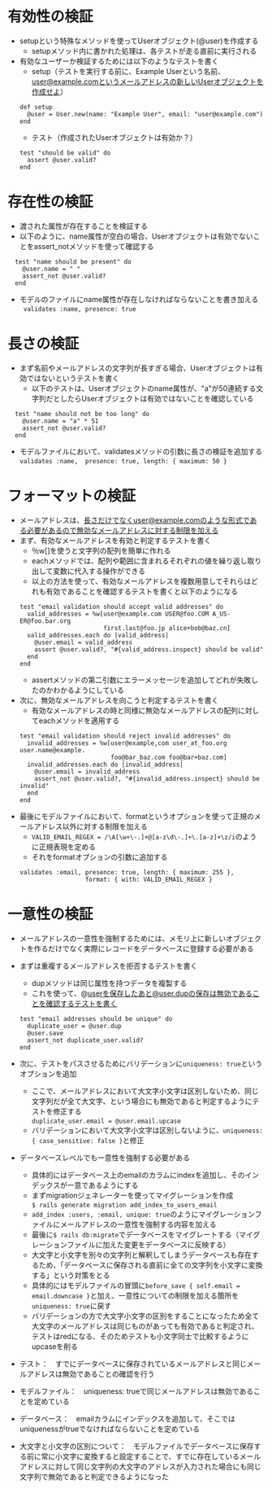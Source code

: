 # 有効性の検証
- setupという特殊なメソッドを使ってUserオブジェクト(@user)を作成する
  - setupメソッド内に書かれた処理は、各テストが走る直前に実行される
- 有効なユーザーか検証するためには以下のようなテストを書く
  - setup（テストを実行する前に、Example Userという名前、user@example.comというメールアドレスの新しいUserオブジェクトを作成せよ）
  ```
  def setup
    @user = User.new(name: "Example User", email: "user@example.com")
  end
  ```
  - テスト（作成されたUserオブジェクトは有効か？）
  ```
  test "should be valid" do
    assert @user.valid?
  end
  ```
# 存在性の検証
- 渡された属性が存在することを検証する
- 以下のように、name属性が空白の場合、Userオブジェクトは有効でないことをassert_notメソッドを使って確認する
```
  test "name should be present" do
    @user.name = " "
    assert_not @user.valid?
  end
  ```
- モデルのファイルにname属性が存在しなければならないことを書き加える  
 ``` validates :name, presence: true```
# 長さの検証
- まず名前やメールアドレスの文字列が長すぎる場合、Userオブジェクトは有効ではないというテストを書く
  - 以下のテストは、Userオブジェクトのname属性が、"a"が50連続する文字列だとしたらUserオブジェクトは有効ではないことを確認している
```
  test "name should not be too long" do
    @user.name = "a" * 51
    assert_not @user.valid?
  end
  ```
- モデルファイルにおいて、validatesメソッドの引数に長さの検証を追加する  
 ```validates :name,  presence: true, length: { maximum: 50 }```

# フォーマットの検証
- メールアドレスは、長さだけでなくuser@example.comのような形式である必要があるので無効なメールアドレスに対する制限を加える
- まず、有効なメールアドレスを有効と判定するテストを書く
  - ％w[]を使うと文字列の配列を簡単に作れる
  - eachメソッドでは、配列や範囲に含まれるそれぞれの値を繰り返し取り出して変数に代入する操作ができる
  - 以上の方法を使って、有効なメールアドレスを複数用意してそれらはどれも有効であることを確認するテストを書くと以下のようになる  
  ```
  test "email validation should accept valid addresses" do
    valid_addresses = %w[user@example.com USER@foo.COM A_US-ER@foo.bar.org
                         first.last@foo.jp alice+bob@baz.cn]
    valid_addresses.each do |valid_address|
      @user.email = valid_address
      assert @user.valid?, "#{valid_address.inspect} should be valid"
    end
  end
  ```
  - assertメソッドの第二引数にエラーメッセージを追加してどれが失敗したのかわかるようにしている
- 次に、無効なメールアドレスを向こうと判定するテストを書く
  - 有効なメールアドレスの時と同様に無効なメールアドレスの配列に対してeachメソッドを適用する
  ```
  test "email validation should reject invalid addresses" do
    invalid_addresses = %w[user@example,com user_at_foo.org user.name@example.
                           foo@bar_baz.com foo@bar+baz.com]
    invalid_addresses.each do |invalid_address|
      @user.email = invalid_address
      assert_not @user.valid?, "#{invalid_address.inspect} should be invalid"
    end
  end
  ```
- 最後にモデルファイルにおいて、formatというオプションを使って正規のメールアドレス以外に対する制限を加える
  - ```VALID_EMAIL_REGEX = /\A[\w+\-.]+@[a-z\d\-.]+\.[a-z]+\z/i```のように正規表現を定める
  - それをformatオプションの引数に追加する
  ```
  validates :email, presence: true, length: { maximum: 255 },
                    format: { with: VALID_EMAIL_REGEX }
  ```
# 一意性の検証
- メールアドレスの一意性を強制するためには、メモリ上に新しいオブジェクトを作るだけでなく実際にレコードをデータベースに登録する必要がある
- まずは重複するメールアドレスを拒否するテストを書く
  - dupメソッドは同じ属性を持つデータを複製する
  - これを使って、@userを保存したあと@user.dupの保存は無効であることを確認するテストを書く  
  ```
  test "email addresses should be unique" do
    duplicate_user = @user.dup
    @user.save
    assert_not duplicate_user.valid?
  end
  ```
- 次に、テストをパスさせるためにバリデーションに```uniqueness: true```というオプションを追加
  - ここで、メールアドレスにおいて大文字小文字は区別しないため、同じ文字列だが全て大文字、という場合にも無効であると判定するようにテストを修正する  
  ```duplicate_user.email = @user.email.upcase```
  - バリデーションにおいて大文字小文字は区別しないように、```uniqueness: { case_sensitive: false }```と修正
- データベースレベルでも一意性を強制する必要がある
  - 具体的にはデータベース上のemailのカラムにindexを追加し、そのインデックスが一意であるようにする
  - まずmigrationジェネレーターを使ってマイグレーションを作成  
  ```$ rails generate migration add_index_to_users_email```
  - ```add_index :users, :email, unique: true```のようにマイグレーションファイルにメールアドレスの一意性を強制する内容を加える
  - 最後に```$ rails db:migrate```でデータベースをマイグレートする（マイグレーションファイルに加えた変更をデータベースに反映する）
  - 大文字と小文字を別々の文字列と解釈してしまうデータベースも存在するため、「データベースに保存される直前に全ての文字列を小文字に変換する」という対策をとる
  - 具体的にはモデルファイルの冒頭に```before_save { self.email = email.downcase }```と加え、一意性についての制限を加える箇所を```uniqueness: true```に戻す
  - バリデーションの方で大文字小文字の区別をすることになったため全て大文字のメールアドレスは同じものがあっても有効であると判定され、テストはredになる、そのためテストも小文字同士で比較するようにupcaseを削る  

- テスト：　すでにデータベースに保存されているメールアドレスと同じメールアドレスは無効であることの確認を行う
- モデルファイル：　uniqueness: trueで同じメールアドレスは無効であることを定めている
- データベース：　emailカラムにインデックスを追加して、そこではuniquenessがtrueでなければならないことを定めている
- 大文字と小文字の区別について：　モデルファイルでデータベースに保存する前に常に小文字に変換すると設定することで、すでに存在しているメールアドレスに対して同じ文字列の大文字のアドレスが入力された場合にも同じ文字列で無効であると判定できるようになった
  
